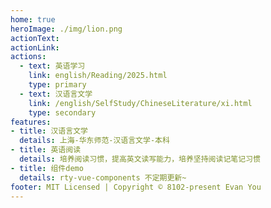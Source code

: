 ```yaml
---
home: true
heroImage: ./img/lion.png
actionText: 
actionLink: 
actions:
  - text: 英语学习
    link: english/Reading/2025.html
    type: primary
  - text: 汉语言文学
    link: /english/SelfStudy/ChineseLiterature/xi.html
    type: secondary
features:
- title: 汉语言文学
  details: 上海-华东师范-汉语言文学-本科
- title: 英语阅读
  details: 培养阅读习惯，提高英文读写能力，培养坚持阅读记笔记习惯
- title: 组件demo
  details: rty-vue-components 不定期更新~
footer: MIT Licensed | Copyright © 8102-present Evan You
---
```

<!-- <src-rtyMusicList></src-rtyMusicList>
<src-nintendoPoint></src-nintendoPoint> -->

<!-- <CodeGroup>
  <CodeGroupItem title="pnpm" active>

```bash
# 安装 vite 打包工具
pnpm add -D vuepress@next @vuepress/bundler-vite@next
```

  </CodeGroupItem>

  <CodeGroupItem title="yarn">

```bash
# 安装 vite 打包工具
yarn add -D vuepress@next @vuepress/bundler-vite@next
```

  </CodeGroupItem>
</CodeGroup> -->

